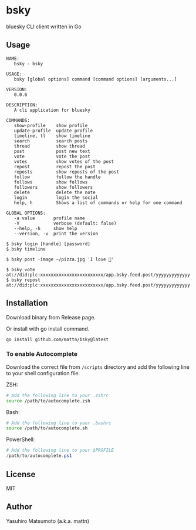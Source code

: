 # bsky

bluesky CLI client written in Go

## Usage

```
NAME:
   bsky - bsky

USAGE:
   bsky [global options] command [command options] [arguments...]

VERSION:
   0.0.6

DESCRIPTION:
   A cli application for bluesky

COMMANDS:
   show-profile    show profile
   update-profile  update profile
   timeline, tl    show timeline
   search          search posts
   thread          show thread
   post            post new text
   vote            vote the post
   votes           show votes of the post
   repost          repost the post
   reposts         show reposts of the post
   follow          follow the handle
   follows         show follows
   followers       show followers
   delete          delete the note
   login           login the social
   help, h         Shows a list of commands or help for one command

GLOBAL OPTIONS:
   -a value       profile name
   -V             verbose (default: false)
   --help, -h     show help
   --version, -v  print the version
```

```
$ bsky login [handle] [password]
$ bsky timeline
```

```
$ bsky post -image ~/pizza.jpg 'I love 🍕'
```

```
$ bsky vote at://did:plc:xxxxxxxxxxxxxxxxxxxxxxxx/app.bsky.feed.post/yyyyyyyyyyyyy
$ bsky repost at://did:plc:xxxxxxxxxxxxxxxxxxxxxxxx/app.bsky.feed.post/yyyyyyyyyyyyy
```

## Installation

Download binary from Release page.

Or install with go install command.
```
go install github.com/mattn/bsky@latest
```

### To enable Autocomplete

Download the correct file from `/scripts` directory and add the following line to your shell configuration file.

ZSH:
```sh
# Add the following line to your .zshrc
source /path/to/autocomplete.zsh
```

Bash:
```bash
# Add the following line to your .bashrc
source /path/to/autocomplete.sh
```

PowerShell:
```powershell
# Add the following line to your $PROFILE
/path/to/autocomplete.ps1
```

## License

MIT

## Author

Yasuhiro Matsumoto (a.k.a. mattn)
